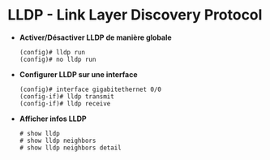 # LLDP - Link Layer Discovery Protocol

* **Activer/Désactiver LLDP de manière globale**
	```
	(config)# lldp run
	(config)# no lldp run
	```

* **Configurer LLDP sur une interface**
 	```
 	(config)# interface gigabitethernet 0/0
	(config-if)# lldp transmit
	(config-if)# lldp receive
	```

 * **Afficher infos LLDP**
 	```
 	# show lldp
 	# show lldp neighbors
 	# show lldp neighbors detail
 	```
